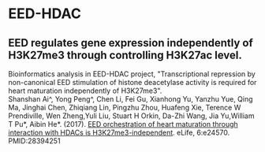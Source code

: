 # EED-HDAC
## EED regulates gene expression independently of H3K27me3 through controlling H3K27ac level.      
Bioinformatics analysis in EED-HDAC project, "Transcriptional repression by non-canonical EED stimulation of histone deacetylase activity is required for heart maturation independently of H3K27me3".                                                                  
Shanshan Ai^, Yong Peng^, Chen Li, Fei Gu, Xianhong Yu, Yanzhu Yue, Qing Ma, Jinghai Chen, Zhiqiang Lin, Pingzhu Zhou, Huafeng Xie, Terence W Prendiville, Wen Zheng,Yuli Liu, Stuart H Orkin, Da-Zhi Wang, Jia Yu,William T Pu*, Aibin He*. (2017). [EED orchestration of heart maturation through interaction with HDACs is H3K27me3-independent](http://pubmedcentralcanada.ca/pmcc/articles/PMC5400508). eLife, 6:e24570. PMID:28394251 
